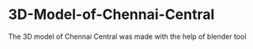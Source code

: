 # 3D-Model-of-Chennai-Central
The 3D model of Chennai Central was made with the help of blender tool
